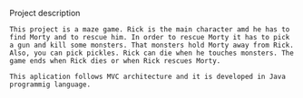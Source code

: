   Project description
  
	This project is a maze game. Rick is the main character amd he has to find Morty and to rescue him. In order to rescue Morty it has to pick a gun and kill some monsters. That monsters hold Morty away from Rick. Also, you can pick pickles. Rick can die when he touches monsters. The game ends when Rick dies or when Rick rescues Morty.

	This aplication follows MVC architecture and it is developed in Java programmig language. 
